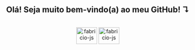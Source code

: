 <h2 align = "center"> Olá! Seja muito bem-vindo(a) ao meu GitHub! ↴</h2>

<div style= "display: inline_block" align ="center"> <br>
<img align = "center" alt ="fabricio-js" height ="45" width="55" src="https://cdn.jsdelivr.net/gh/devicons/devicon@latest/icons/javascript/javascript-original.svg" >
<img align = "center" alt ="fabricio-js" height ="45" width="55" src="https://cdn.jsdelivr.net/gh/devicons/devicon@latest/icons/bootstrap/bootstrap-original.svg" >
                   

<!--
**FabricioKolling/FabricioKolling** is a ✨ _special_ ✨ repository because its `README.md` (this file) appears on your GitHub profile.

Here are some ideas to get you started:

- 🔭 I’m currently working on ...
- 🌱 I’m currently learning ...
- 👯 I’m looking to collaborate on ...
- 🤔 I’m looking for help with ...
- 💬 Ask me about ...
- 📫 How to reach me: ...
- 😄 Pronouns: ...
- ⚡ Fun fact: ...
-->
